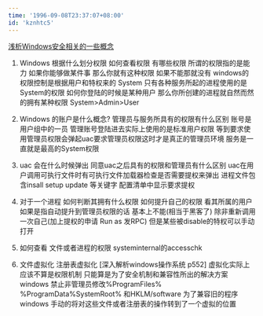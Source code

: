 ```yaml
---
time: '1996-09-08T23:37:07+08:00'
id: 'kznhtc5'
---
```


[浅析Windows安全相关的一些概念](http://www.cppblog.com/weiym/archive/2013/08/25/202751.html?opt=admin)

1. Windows 根据什么划分权限 如何查看权限 有哪些权限
所谓的权限指的是能力 如果你能够做某件事 那么你就有这种权限 如果不能那就没有
windows的权限控制是根据用户和特权来的
System 只有各种服务所起的进程使用的是System的权限 
如何你登陆的时候是某种用户 那么你所创建的进程就自然而然的拥有某种权限 System>Admin>User

2. Windows 的账户是什么概念? 管理员与服务所具有的权限有什么区别
账号是用户组中的一员
管理账号登陆进去实际上使用的是标准用户权限 等到要求使用管理员权限会弹起uac要求管理员权限这时才是真正的管理员环境
服务是一直就是最高的System权限
3. uac 会在什么时候弹出 同意uac之后具有的权限和管理员有什么区别
uac在用户调用可执行文件时有可执行文件加载器检查是否需要提权来弹出 
进程文件包含insall setup update 等关键字 配置清单中显示要求提权
4. 对于一个进程 如何判断其拥有什么权限 如何提升自己的权限
看其所属的用户 
如果是指自动提升到管理员权限的话 基本上不能(相当于黑客了) 除非重新调用一次自己(加上提权的申请 Run as 发RPC) 但是某些被disable的特权可以手动打开
5. 如何查看 文件或者进程的权限
systeminternal的accesschk
6. 文件虚拟化 注册表虚拟化
[深入解析windows操作系统 p552]
虚拟化实际上应该不算是权限机制 只能算是为了安全机制和兼容性所出的解决方案
windows 禁止非管理员修改%ProgramFiles% %ProgramData%SystemRoot% 和HKLM/software 为了兼容旧的程序 windows 手动的将对这些文件或者注册表的操作转到了一个虚拟的位置